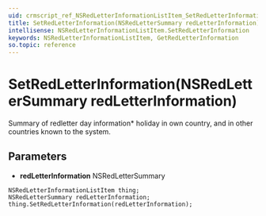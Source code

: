 ```yaml
---
uid: crmscript_ref_NSRedLetterInformationListItem_SetRedLetterInformation
title: SetRedLetterInformation(NSRedLetterSummary redLetterInformation)
intellisense: NSRedLetterInformationListItem.SetRedLetterInformation
keywords: NSRedLetterInformationListItem, GetRedLetterInformation
so.topic: reference
---
```


# SetRedLetterInformation(NSRedLetterSummary redLetterInformation)

Summary of redletter day information* holiday in own country, and in other countries known to the system.

## Parameters

* **redLetterInformation** NSRedLetterSummary

```crmscript
NSRedLetterInformationListItem thing;
NSRedLetterSummary redLetterInformation;
thing.SetRedLetterInformation(redLetterInformation);
```

